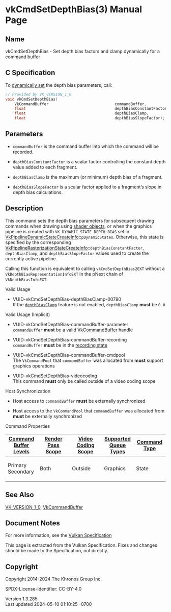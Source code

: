 # vkCmdSetDepthBias(3) Manual Page

## Name

vkCmdSetDepthBias - Set depth bias factors and clamp dynamically for a
command buffer



## <a href="#_c_specification" class="anchor"></a>C Specification

To <a
href="https://registry.khronos.org/vulkan/specs/1.3-extensions/html/vkspec.html#pipelines-dynamic-state"
target="_blank" rel="noopener">dynamically set</a> the depth bias
parameters, call:

``` c
// Provided by VK_VERSION_1_0
void vkCmdSetDepthBias(
    VkCommandBuffer                             commandBuffer,
    float                                       depthBiasConstantFactor,
    float                                       depthBiasClamp,
    float                                       depthBiasSlopeFactor);
```

## <a href="#_parameters" class="anchor"></a>Parameters

- `commandBuffer` is the command buffer into which the command will be
  recorded.

- `depthBiasConstantFactor` is a scalar factor controlling the constant
  depth value added to each fragment.

- `depthBiasClamp` is the maximum (or minimum) depth bias of a fragment.

- `depthBiasSlopeFactor` is a scalar factor applied to a fragment’s
  slope in depth bias calculations.

## <a href="#_description" class="anchor"></a>Description

This command sets the depth bias parameters for subsequent drawing
commands when drawing using <a
href="https://registry.khronos.org/vulkan/specs/1.3-extensions/html/vkspec.html#shaders-objects"
target="_blank" rel="noopener">shader objects</a>, or when the graphics
pipeline is created with `VK_DYNAMIC_STATE_DEPTH_BIAS` set in
[VkPipelineDynamicStateCreateInfo](https://registry.khronos.org/vulkan/specs/1.3-extensions/man/html/VkPipelineDynamicStateCreateInfo.html)::`pDynamicStates`.
Otherwise, this state is specified by the corresponding
[VkPipelineRasterizationStateCreateInfo](https://registry.khronos.org/vulkan/specs/1.3-extensions/man/html/VkPipelineRasterizationStateCreateInfo.html)::`depthBiasConstantFactor`,
`depthBiasClamp`, and `depthBiasSlopeFactor` values used to create the
currently active pipeline.

Calling this function is equivalent to calling `vkCmdSetDepthBias2EXT`
without a `VkDepthBiasRepresentationInfoEXT` in the pNext chain of
`VkDepthBiasInfoEXT`.

Valid Usage

- <a href="#VUID-vkCmdSetDepthBias-depthBiasClamp-00790"
  id="VUID-vkCmdSetDepthBias-depthBiasClamp-00790"></a>
  VUID-vkCmdSetDepthBias-depthBiasClamp-00790  
  If the <a
  href="https://registry.khronos.org/vulkan/specs/1.3-extensions/html/vkspec.html#features-depthBiasClamp"
  target="_blank" rel="noopener"><code>depthBiasClamp</code></a> feature
  is not enabled, `depthBiasClamp` **must** be `0.0`

Valid Usage (Implicit)

- <a href="#VUID-vkCmdSetDepthBias-commandBuffer-parameter"
  id="VUID-vkCmdSetDepthBias-commandBuffer-parameter"></a>
  VUID-vkCmdSetDepthBias-commandBuffer-parameter  
  `commandBuffer` **must** be a valid
  [VkCommandBuffer](https://registry.khronos.org/vulkan/specs/1.3-extensions/man/html/VkCommandBuffer.html) handle

- <a href="#VUID-vkCmdSetDepthBias-commandBuffer-recording"
  id="VUID-vkCmdSetDepthBias-commandBuffer-recording"></a>
  VUID-vkCmdSetDepthBias-commandBuffer-recording  
  `commandBuffer` **must** be in the [recording
  state](#commandbuffers-lifecycle)

- <a href="#VUID-vkCmdSetDepthBias-commandBuffer-cmdpool"
  id="VUID-vkCmdSetDepthBias-commandBuffer-cmdpool"></a>
  VUID-vkCmdSetDepthBias-commandBuffer-cmdpool  
  The `VkCommandPool` that `commandBuffer` was allocated from **must**
  support graphics operations

- <a href="#VUID-vkCmdSetDepthBias-videocoding"
  id="VUID-vkCmdSetDepthBias-videocoding"></a>
  VUID-vkCmdSetDepthBias-videocoding  
  This command **must** only be called outside of a video coding scope

Host Synchronization

- Host access to `commandBuffer` **must** be externally synchronized

- Host access to the `VkCommandPool` that `commandBuffer` was allocated
  from **must** be externally synchronized

Command Properties

<table class="tableblock frame-all grid-all stretch">
<colgroup>
<col style="width: 20%" />
<col style="width: 20%" />
<col style="width: 20%" />
<col style="width: 20%" />
<col style="width: 20%" />
</colgroup>
<thead>
<tr class="header">
<th class="tableblock halign-left valign-top"><a
href="#VkCommandBufferLevel">Command Buffer Levels</a></th>
<th class="tableblock halign-left valign-top"><a
href="#vkCmdBeginRenderPass">Render Pass Scope</a></th>
<th class="tableblock halign-left valign-top"><a
href="#vkCmdBeginVideoCodingKHR">Video Coding Scope</a></th>
<th class="tableblock halign-left valign-top"><a
href="#VkQueueFlagBits">Supported Queue Types</a></th>
<th class="tableblock halign-left valign-top"><a
href="#fundamentals-queueoperation-command-types">Command Type</a></th>
</tr>
</thead>
<tbody>
<tr class="odd">
<td class="tableblock halign-left valign-top"><p>Primary<br />
Secondary</p></td>
<td class="tableblock halign-left valign-top"><p>Both</p></td>
<td class="tableblock halign-left valign-top"><p>Outside</p></td>
<td class="tableblock halign-left valign-top"><p>Graphics</p></td>
<td class="tableblock halign-left valign-top"><p>State</p></td>
</tr>
</tbody>
</table>

## <a href="#_see_also" class="anchor"></a>See Also

[VK_VERSION_1_0](https://registry.khronos.org/vulkan/specs/1.3-extensions/man/html/VK_VERSION_1_0.html),
[VkCommandBuffer](https://registry.khronos.org/vulkan/specs/1.3-extensions/man/html/VkCommandBuffer.html)

## <a href="#_document_notes" class="anchor"></a>Document Notes

For more information, see the <a
href="https://registry.khronos.org/vulkan/specs/1.3-extensions/html/vkspec.html#vkCmdSetDepthBias"
target="_blank" rel="noopener">Vulkan Specification</a>

This page is extracted from the Vulkan Specification. Fixes and changes
should be made to the Specification, not directly.

## <a href="#_copyright" class="anchor"></a>Copyright

Copyright 2014-2024 The Khronos Group Inc.

SPDX-License-Identifier: CC-BY-4.0

Version 1.3.285  
Last updated 2024-05-10 01:10:25 -0700
